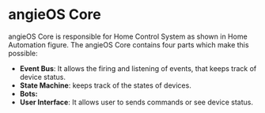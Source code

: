 # angieOS Core



angieOS Core is responsible for Home Control System as shown in Home Automation figure. The angieOS Core contains four parts which make this possible:

* **Event Bus**: It allows the firing and listening of events, that keeps track of device status.
* **State Machine**: keeps track of the states of devices.
* **Bots:** 
* **User Interface**: It allows user to sends commands or see device status.

